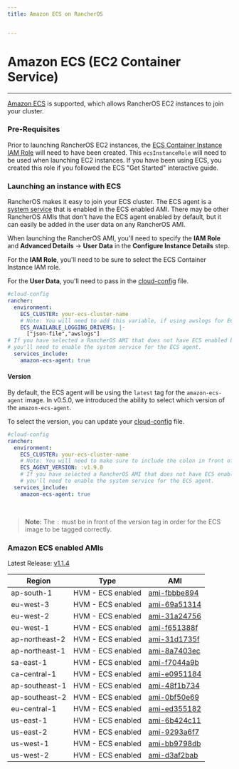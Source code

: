 ```yaml
---
title: Amazon ECS on RancherOS


---
```


# Amazon ECS (EC2 Container Service)
---

[Amazon ECS](https://aws.amazon.com/ecs/) is supported, which allows RancherOS EC2 instances to join your cluster.

### Pre-Requisites

Prior to launching RancherOS EC2 instances, the [ECS Container Instance IAM Role](http://docs.aws.amazon.com/AmazonECS/latest/developerguide/instance_IAM_role.html) will need to have been created. This `ecsInstanceRole` will need to be used when launching EC2 instances. If you have been using ECS, you created this role if you followed the ECS "Get Started" interactive guide.

### Launching an instance with ECS

RancherOS makes it easy to join your ECS cluster. The ECS agent is a [system service]({{page.osbaseurl}}/system-services/adding-system-services/) that is enabled in the ECS enabled AMI. There may be other RancherOS AMIs that don't have the ECS agent enabled by default, but it can easily be added in the user data on any RancherOS AMI.

When launching the RancherOS AMI, you'll need to specify the **IAM Role** and **Advanced Details** -> **User Data** in the **Configure Instance Details** step.

For the **IAM Role**, you'll need to be sure to select the ECS Container Instance IAM role.

For the **User Data**, you'll need to pass in the [cloud-config]({{page.osbaseurl}}/configuration/#cloud-config) file.

```yaml
#cloud-config
rancher:
  environment:
    ECS_CLUSTER: your-ecs-cluster-name
    # Note: You will need to add this variable, if using awslogs for ECS task.
    ECS_AVAILABLE_LOGGING_DRIVERS: |-
      ["json-file","awslogs"]
# If you have selected a RancherOS AMI that does not have ECS enabled by default,
# you'll need to enable the system service for the ECS agent.
  services_include:
    amazon-ecs-agent: true
```

#### Version

By default, the ECS agent will be using the `latest` tag for the `amazon-ecs-agent` image. In v0.5.0, we introduced the ability to select which version of the `amazon-ecs-agent`.

To select the version, you can update your [cloud-config]({{page.osbaseurl}}/configuration/#cloud-config) file.

```yaml
#cloud-config
rancher:
  environment:
    ECS_CLUSTER: your-ecs-cluster-name
    # Note: You will need to make sure to include the colon in front of the version.
    ECS_AGENT_VERSION: :v1.9.0
    # If you have selected a RancherOS AMI that does not have ECS enabled by default,
    # you'll need to enable the system service for the ECS agent.
  services_include:
    amazon-ecs-agent: true
```

<br>

> **Note:** The `:` must be in front of the version tag in order for the ECS image to be tagged correctly.

### Amazon ECS enabled AMIs

Latest Release: [v1.1.4](https://github.com/rancher/os/releases/tag/v1.1.4)

Region | Type | AMI
---|--- | ---
ap-south-1 | HVM - ECS enabled | [ami-fbbbe894](https://ap-south-1.console.aws.amazon.com/ec2/home?region=ap-south-1#launchInstanceWizard:ami=ami-fbbbe894)
eu-west-3 | HVM - ECS enabled | [ami-69a51314](https://eu-west-3.console.aws.amazon.com/ec2/home?region=eu-west-3#launchInstanceWizard:ami=ami-69a51314)
eu-west-2 | HVM - ECS enabled | [ami-31a24756](https://eu-west-2.console.aws.amazon.com/ec2/home?region=eu-west-2#launchInstanceWizard:ami=ami-31a24756)
eu-west-1 | HVM - ECS enabled | [ami-f651388f](https://eu-west-1.console.aws.amazon.com/ec2/home?region=eu-west-1#launchInstanceWizard:ami=ami-f651388f)
ap-northeast-2 | HVM - ECS enabled | [ami-31d1735f](https://ap-northeast-2.console.aws.amazon.com/ec2/home?region=ap-northeast-2#launchInstanceWizard:ami=ami-31d1735f)
ap-northeast-1 | HVM - ECS enabled | [ami-8a7403ec](https://ap-northeast-1.console.aws.amazon.com/ec2/home?region=ap-northeast-1#launchInstanceWizard:ami=ami-8a7403ec)
sa-east-1 | HVM - ECS enabled | [ami-f7044a9b](https://sa-east-1.console.aws.amazon.com/ec2/home?region=sa-east-1#launchInstanceWizard:ami=ami-f7044a9b)
ca-central-1 | HVM - ECS enabled | [ami-e0951184](https://ca-central-1.console.aws.amazon.com/ec2/home?region=ca-central-1#launchInstanceWizard:ami=ami-e0951184)
ap-southeast-1 | HVM - ECS enabled | [ami-48f1b734](https://ap-southeast-1.console.aws.amazon.com/ec2/home?region=ap-southeast-1#launchInstanceWizard:ami=ami-48f1b734)
ap-southeast-2 | HVM - ECS enabled | [ami-0bf50e69](https://ap-southeast-2.console.aws.amazon.com/ec2/home?region=ap-southeast-2#launchInstanceWizard:ami=ami-0bf50e69)
eu-central-1 | HVM - ECS enabled | [ami-ed355182](https://eu-central-1.console.aws.amazon.com/ec2/home?region=eu-central-1#launchInstanceWizard:ami=ami-ed355182)
us-east-1 | HVM - ECS enabled | [ami-6b424c11](https://us-east-1.console.aws.amazon.com/ec2/home?region=us-east-1#launchInstanceWizard:ami=ami-6b424c11)
us-east-2 | HVM - ECS enabled | [ami-9293a6f7](https://us-east-2.console.aws.amazon.com/ec2/home?region=us-east-2#launchInstanceWizard:ami=ami-9293a6f7)
us-west-1 | HVM - ECS enabled | [ami-bb9798db](https://us-west-1.console.aws.amazon.com/ec2/home?region=us-west-1#launchInstanceWizard:ami=ami-bb9798db)
us-west-2 | HVM - ECS enabled | [ami-d3af2bab](https://us-west-2.console.aws.amazon.com/ec2/home?region=us-west-2#launchInstanceWizard:ami=ami-d3af2bab)
